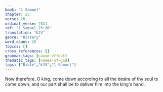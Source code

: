 ```yaml
---
book: "1 Samuel"
chapter: 23
verse: 20
ordinal_verse: 7831
ref: "1 Samuel 23:20"
translation: "KJV"
genre: "History"
word_count: 29
topics: []
cross_references: []
grammar_tags: [cause-effect]
thematic_tags: [names-of-god]
tags: ["Bible","KJV","1-Samuel"]
---
```

Now therefore, O king, come down according to all the desire of thy soul to come down; and our part shall be to deliver him into the king's hand.
